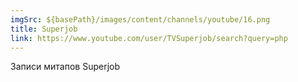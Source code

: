 ```yaml
---
imgSrc: ${basePath}/images/content/channels/youtube/16.png
title: Superjob
link: https://www.youtube.com/user/TVSuperjob/search?query=php
---
```


Записи митапов Superjob
